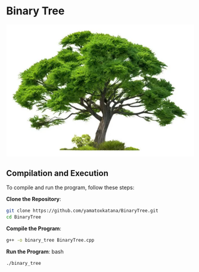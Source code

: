 # Binary Tree

![Green Tree](tree.webp)

## Compilation and Execution

To compile and run the program, follow these steps:

**Clone the Repository**:
   ```bash
   git clone https://github.com/yamatoxkatana/BinaryTree.git
   cd BinaryTree
   ```

**Compile the Program**:


```bash
g++ -o binary_tree BinaryTree.cpp
```

**Run the Program**:
bash
```
./binary_tree
```
